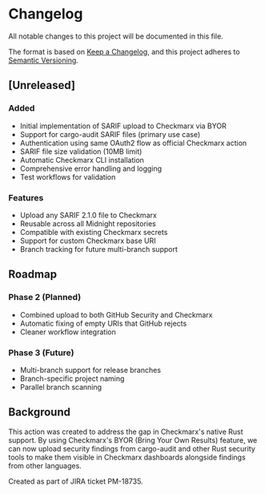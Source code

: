 # Changelog

All notable changes to this project will be documented in this file.

The format is based on [Keep a Changelog](https://keepachangelog.com/en/1.1.0/),
and this project adheres to [Semantic Versioning](https://semver.org/spec/v2.0.0.html).

## [Unreleased]

### Added
- Initial implementation of SARIF upload to Checkmarx via BYOR
- Support for cargo-audit SARIF files (primary use case)
- Authentication using same OAuth2 flow as official Checkmarx action
- SARIF file size validation (10MB limit)
- Automatic Checkmarx CLI installation
- Comprehensive error handling and logging
- Test workflows for validation

### Features
- Upload any SARIF 2.1.0 file to Checkmarx
- Reusable across all Midnight repositories
- Compatible with existing Checkmarx secrets
- Support for custom Checkmarx base URI
- Branch tracking for future multi-branch support

## Roadmap

### Phase 2 (Planned)
- Combined upload to both GitHub Security and Checkmarx
- Automatic fixing of empty URIs that GitHub rejects
- Cleaner workflow integration

### Phase 3 (Future)
- Multi-branch support for release branches
- Branch-specific project naming
- Parallel branch scanning

## Background

This action was created to address the gap in Checkmarx's native Rust support. By using Checkmarx's BYOR (Bring Your Own Results) feature, we can now upload security findings from cargo-audit and other Rust security tools to make them visible in Checkmarx dashboards alongside findings from other languages.

Created as part of JIRA ticket PM-18735.
